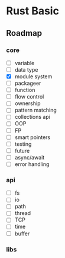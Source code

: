 # Rust Basic

## Roadmap

### core

- [ ] variable
- [ ] data type
- [x] module system
- [ ] packageer
- [ ] function
- [ ] flow control
- [ ] ownership
- [ ] pattern matching
- [ ] collections api
- [ ] OOP
- [ ] FP
- [ ] smart pointers
- [ ] testing
- [ ] future
- [ ] async/await
- [ ] error handling

### api

- [ ] fs
- [ ] io
- [ ] path
- [ ] thread
- [ ] TCP
- [ ] time
- [ ] buffer

### libs
